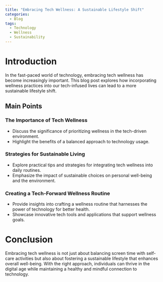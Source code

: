 ```yaml
---
title: "Embracing Tech Wellness: A Sustainable Lifestyle Shift"
categories:
  - Blog
tags:
  - Technology
  - Wellness
  - Sustainability
---
```


# Introduction
In the fast-paced world of technology, embracing tech wellness has become increasingly important. This blog post explores how incorporating wellness practices into our tech-infused lives can lead to a more sustainable lifestyle shift.

## Main Points
### The Importance of Tech Wellness
- Discuss the significance of prioritizing wellness in the tech-driven environment.
- Highlight the benefits of a balanced approach to technology usage.

### Strategies for Sustainable Living
- Explore practical tips and strategies for integrating tech wellness into daily routines.
- Emphasize the impact of sustainable choices on personal well-being and the environment.

### Creating a Tech-Forward Wellness Routine
- Provide insights into crafting a wellness routine that harnesses the power of technology for better health.
- Showcase innovative tech tools and applications that support wellness goals.

# Conclusion
Embracing tech wellness is not just about balancing screen time with self-care activities but also about fostering a sustainable lifestyle that enhances overall well-being. With the right approach, individuals can thrive in the digital age while maintaining a healthy and mindful connection to technology.